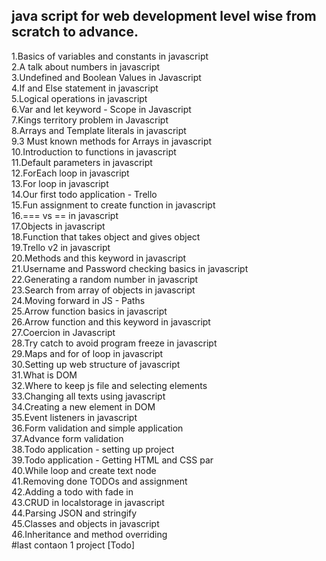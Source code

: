 
## java script for web development level wise from scratch to advance.<br />
1.Basics of variables and constants in javascript<br />
2.A talk about numbers in javascript<br />
3.Undefined and Boolean Values in Javascript<br />
4.If and Else statement in javascript<br />
5.Logical operations in javascript<br />
6.Var and let keyword - Scope in Javascript<br />
7.Kings territory problem in Javascript<br />
8.Arrays and Template literals in javascript<br />
9.3 Must known methods for Arrays in javascript<br />
10.Introduction to functions in javascript<br />
11.Default parameters in javascript<br />
12.ForEach loop in javascript<br />
13.For loop in javascript<br />
14.Our first todo application - Trello<br />
15.Fun assignment to create function in javascript<br />
16.=== vs == in javascript<br />
17.Objects in javascript<br />
18.Function that takes object and gives object <br />
19.Trello v2 in javascript<br />
20.Methods and this keyword in javascript<br />
21.Username and Password checking basics in javascript <br />
22.Generating a random number in javascript<br />
23.Search from array of objects in javascript<br />
24.Moving forward in JS - Paths<br />
25.Arrow function basics in javascript<br />
26.Arrow function and this keyword in javascript<br />
27.Coercion in Javascript<br />
28.Try catch to avoid program freeze in javascript<br />
29.Maps and for of loop in javascript <br />
30.Setting up web structure of javascript<br />
31.What is DOM<br />
32.Where to keep js file and selecting elements <br />
33.Changing all texts using javascript<br />
34.Creating a new element in DOM<br />
35.Event listeners in javascript <br />
36.Form validation and simple application<br />
37.Advance form validation <br />
38.Todo application - setting up project <br />
39.Todo application - Getting HTML and CSS par<br />
40.While loop and create text node <br />
41.Removing done TODOs and assignment <br />
42.Adding a todo with fade in <br />
43.CRUD in localstorage in javascript<br />
44.Parsing JSON and stringify<br />
45.Classes and objects in javascript<br />
46.Inheritance and method overriding<br />
#last contaon 1 project [Todo]

